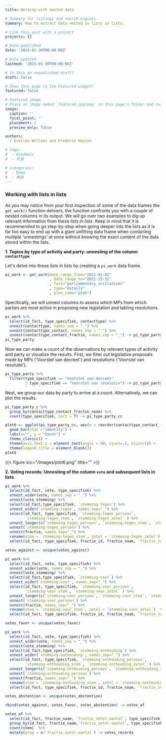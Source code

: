 ```yaml
---
title: Working with nested data

# Summary for listings and search engines
summary: How to extract data nested in lists in lists. 

# Link this post with a project
projects: []

# Date published
date: '2023-01-30T00:00:00Z'

# Date updated
lastmod: '2023-01-30T00:00:00Z'

# Is this an unpublished draft?
draft: false

# Show this page in the Featured widget?
featured: false

# Featured image
# Place an image named `featured.jpg/png` in this page's folder and customize its options here.
image:
  caption: ''
  focal_point: ''
  placement: 2
  preview_only: false

authors:
  - Evelien Willems and Frederik Heylen

# tags:
#  - Academic
#  - 开源

# categories:
#  - Demo
#  - 教程
---
```


### Working with lists in lists

As you may notice from your first inspection of some of the data frames the `get_work()` function delivers, the function confronts you with a couple of *nested* columns in its output. We will go over two examples to dig up relevant information from these *lists in lists*. Keep in mind that it is recommended to go step-by-step when going deeper into the lists as it is far too easy to end up with a giant unfitting data frame when combining multiple 'unnestings' at once without knowing the exact content of the data stored within the lists.

**1. Topics by type of activity and party: unnesting of the column `contacttype`**

Let's delve into these *lists in lists* by creating a `pi_work` data frame. 

```r
pi_work <- get_work(date_range_from="2021-01-01"
                    , date_range_to="2021-12-31"
                    , fact="parliamentary_initiatives"
                    , type="details"
                    , plen_comm="plen")
```

Specifically, we will unnest columns to assess which MPs from which parties are most active in proposing new legislation and tabling resolutions.

```r
pi_work %>%
  select(id_fact, type_specifiek, contacttype) %>%
  unnest(contacttype, names_sep = "_") %>%
  unnest(contacttype_contact, names_sep = "_") %>%
  unnest(contacttype_contact_fractie, names_sep = "_") -> pi_type_party
pi_type_party
```

Now we can make a count of the observations by relevant types of activity and party or visualize the results. First, we filter out legislative proposals made by MPs ('Voorstel van decreet') and resolutions ('Voorstel van resolutie').

```r
pi_type_party %>%
  filter(type_specifiek == "Voorstel van decreet" 
         | type_specifiek == "Voorstel van resolutie") -> pi_type_party_c
```

Next, we group our data by party to arrive at a count. Alternatively, we can plot the results. 

```r
pi_type_party_c %>% 
  group_by(contacttype_contact_fractie_naam) %>%
  count(type_specifiek, sort = T) -> pi_type_party_cc
```
```r
plot6 <- ggplot(pi_type_party_cc, aes(x = reorder(contacttype_contact_fractie_naam, -n), y = n, fill = type_specifiek, colour = type_specifiek)) + 
  geom_bar(stat ="identity") +
  labs(x="", y = "Count") + 
  theme_classic() +
  theme(axis.text.x = element_text(angle = 90, vjust=.5, hjust=1)) +
  theme(legend.title = element_blank())
plot6  
```

{{< figure src="/images/plot6.png" title="" >}}

**2. Voting records: Unnesting of the column `vote` and subsequent lists in lists**

```r
pi_work %>%
  select(id_fact, vote, type_specifiek) %>%
  unnest_wider(vote, names_sep = "_") %>%
  unnest(vote_stemming) %>%
  select(id_fact,type_specifiek, `stemming-tegen`) %>%
  unnest_wider(`stemming-tegen`, names_sep="_") %>%
  select(id_fact, type_specifiek, `stemming-tegen_persoon`,
         `stemming-tegen_stem`, `stemming-tegen_zetel` ) %>%
  unnest_longer(c(`stemming-tegen_persoon`, `stemming-tegen_stem`, `stemming-tegen_zetel`)) %>%
  unnest(`stemming-tegen_persoon`) %>%
  unnest(fractie, names_sep="_") %>%
  rename(stem = `stemming-tegen_stem`, zetel = `stemming-tegen_zetel`) %>%
  select(id_fact, type_specifiek, fractie_id, fractie_naam, `fractie_zetel-aantal`, naam, voornaam, stem) -> votes_against

votes_against <- unique(votes_against)

pi_work %>%
  select(id_fact, vote, type_specifiek) %>%
  unnest_wider(vote, names_sep = "_") %>%
  unnest(vote_stemming) %>%
  select(id_fact,type_specifiek, `stemming-voor`) %>%
  unnest_wider(`stemming-voor`, names_sep="_") %>%
  select(id_fact, type_specifiek, `stemming-voor_persoon`,
         `stemming-voor_stem`, `stemming-voor_zetel` ) %>%
  unnest_longer(c(`stemming-voor_persoon`, `stemming-voor_stem`, `stemming-voor_zetel`)) %>%
  unnest(`stemming-voor_persoon`) %>%
  unnest(fractie, names_sep="_") %>%
  rename(stem = `stemming-voor_stem`, zetel = `stemming-voor_zetel`)  %>%
  select(id_fact, type_specifiek, fractie_id, fractie_naam, `fractie_zetel-aantal`, naam, voornaam, stem) -> votes_favor

votes_favor <- unique(votes_favor)

pi_work %>%
  select(id_fact, vote, type_specifiek) %>%
  unnest_wider(vote, names_sep = "_") %>%
  unnest(vote_stemming) %>%
  select(id_fact,type_specifiek, `stemming-onthouding`) %>%
  unnest_wider(`stemming-onthouding`, names_sep="_") %>%
  select(id_fact, type_specifiek, `stemming-onthouding_persoon`,
         `stemming-onthouding_stem`, `stemming-onthouding_zetel` ) %>%
  unnest_longer(c(`stemming-onthouding_persoon`, `stemming-onthouding_stem`, `stemming-onthouding_zetel`)) %>%
  unnest(`stemming-onthouding_persoon`) %>%
  unnest(fractie, names_sep="_") %>%
  rename(stem = `stemming-onthouding_stem`, zetel = `stemming-onthouding_zetel`)  %>%
  select(id_fact, type_specifiek, fractie_id, fractie_naam, `fractie_zetel-aantal`, naam, voornaam, stem) -> votes_abstention

votes_abstention <- unique(votes_abstention)
```
```r
rbind(votes_against, votes_favor, votes_abstention) -> votes_af

votes_af %>%
  select(id_fact, fractie_naam, `fractie_zetel-aantal`, type_specifiek, stem) %>%
  group_by(id_fact, fractie_naam,`fractie_zetel-aantal`, type_specifiek) %>%
  count(stem)  %>%
  mutate(prop = n/`fractie_zetel-aantal`) -> votes_records
```
